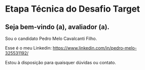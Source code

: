 # Etapa Técnica do Desafio Target
## Seja bem-vindo (a), avaliador (a). 
Sou o candidato Pedro Melo Cavalcanti Filho.

Esse é o meu Linkedin: https://www.linkedin.com/in/pedro-melo-325531192/

Estou à disposição para quaisquer dúvidas ou contato.
